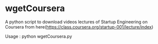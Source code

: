 wgetCoursera
============

A python script to download videos lectures of Startup Engineering on Coursera from here(https://class.coursera.org/startup-001/lecture/index)


Usage : python wgetCoursera.py
